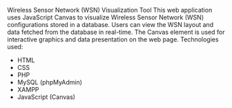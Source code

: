 Wireless Sensor Network (WSN) Visualization Tool
This web application uses JavaScript Canvas to visualize Wireless Sensor Network (WSN) configurations stored in a database. 
Users can view the WSN layout and data fetched from the database in real-time. The Canvas element is used for interactive graphics and data presentation on the web page.
Technologies used:
- HTML
- CSS
- PHP
- MySQL (phpMyAdmin)
- XAMPP
- JavaScript (Canvas)

